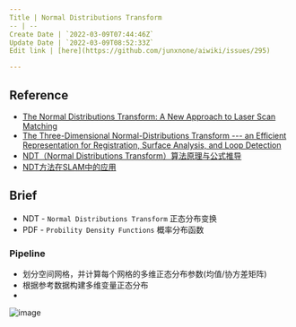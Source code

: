 ```yaml
---
Title | Normal Distributions Transform
-- | --
Create Date | `2022-03-09T07:44:46Z`
Update Date | `2022-03-09T08:52:33Z`
Edit link | [here](https://github.com/junxnone/aiwiki/issues/295)

---
```

## Reference
- [The Normal Distributions Transform: A New Approach to Laser Scan Matching](https://www.researchgate.net/publication/4045903_The_Normal_Distributions_Transform_A_New_Approach_to_Laser_Scan_Matching)
- [The Three-Dimensional Normal-Distributions Transform --- an Efficient Representation for Registration, Surface Analysis, and Loop Detection](https://www.researchgate.net/publication/229213868_The_Three-Dimensional_Normal-Distributions_Transform_---_an_Efficient_Representation_for_Registration_Surface_Analysis_and_Loop_Detection)
- [NDT（Normal Distributions Transform）算法原理与公式推导 ](https://www.cnblogs.com/21207-iHome/p/8039741.html)
- [NDT方法在SLAM中的应用 ](https://www.cnblogs.com/yhlx125/p/5749770.html)


## Brief
- NDT - `Normal Distributions Transform` 正态分布变换
- PDF - `Probility Density Functions` 概率分布函数

### Pipeline
- 划分空间网格，并计算每个网格的多维正态分布参数(均值/协方差矩阵)
- 根据参考数据构建多维变量正态分布
-
![image](https://user-images.githubusercontent.com/2216970/157405744-ca8eb880-dd76-4db9-8a51-cfc247a0f9f2.png)

